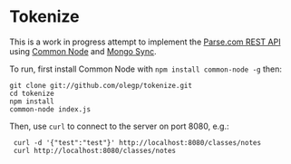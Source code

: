 # Tokenize

This is a work in progress attempt to implement the [Parse.com REST API](https://www.parse.com/docs/rest) using [Common Node](https://github.com/olegp/common-node/) and [Mongo Sync](https://github.com/olegp/mongo-sync/).

To run, first install Common Node with `npm install common-node -g` then:

    git clone git://github.com/olegp/tokenize.git
    cd tokenize
    npm install
    common-node index.js

Then, use `curl` to connect to the server on port 8080, e.g.:

     curl -d '{"test":"test"}' http://localhost:8080/classes/notes
     curl http://localhost:8080/classes/notes


